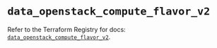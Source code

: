 # `data_openstack_compute_flavor_v2`

Refer to the Terraform Registry for docs: [`data_openstack_compute_flavor_v2`](https://registry.terraform.io/providers/terraform-provider-openstack/openstack/1.54.1/docs/data-sources/compute_flavor_v2).
